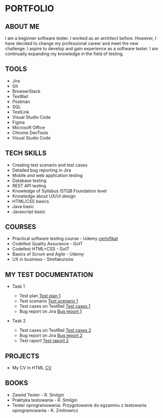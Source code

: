 # PORTFOLIO

## ABOUT ME

I am a beginner software tester. I worked as an architect before. However, I have decided to change my professional career and meet the new challenge. I aspire to develop and gain experience as a software tester. I am continually expanding my knowledge in the field of testing.

## TOOLS

* Jira
* Git
* BrowserStack
* TestRail            
* Postman
* SQL
* TestLink
* Visual Studio Code
* Figma
* Microsoft Office
* Chrome DevTools
* Visual Studio Code

## TECH SKILLS

* Creating test scenario and test cases
* Detailed bug reporting in Jira
* Mobile and web application testing
* Database testing
* REST API testing
* Knowledge of Syllabus ISTQB Foundation level
* Knowledge about UX/UI design
* HTML/CSS basics
* Java basic
* Javascript basic

## COURSES 

* Practical software testing course - Udemy [certyfikat](https://drive.google.com/file/d/1K8soO82AobrtG5feX1JElaL0xRQ_5c19/view?usp=sharing)
* Codefest Quality Assurance - GoIT
* Codefest HTML+CSS - GoIT
* Basics of Scrum and Agile - Udemy
* UX in  business - Strefakursów

## MY TEST DOCUMENTATION

* Task 1
  * Test plan [Test plan 1](https://drive.google.com/file/d/1BdgJjfic0DNZm4SuAR8QAFqrmhW5du4c/view?usp=sharing)
  * Test scenario [Test scenario 1](https://drive.google.com/file/d/1V0HEhAmKgA_yWwO85o8b1gu76hrvdN-q/view?usp=sharing)
  * Test cases on TestRail [Test cases 1](https://drive.google.com/file/d/17dMudKN2WFuGDpqDeOd7_jnGgXJDaakU/view?usp=sharing)
  * Bug report on Jira [Bug report 1](https://drive.google.com/file/d/1J6fyQLLCwSpQ2rKg_LZrR2uGplWjrSec/view?usp=sharing)

* Task 2
  * Test cases on TestRail [Test cases 2](https://drive.google.com/xxx)
  * Bug report on Jira [Bug report 2](https://drive.google.com/xxx)
  * Test raport [Test raport 2](https://drive.google.com/file/d/)
  
## PROJECTS

* My CV in HTML [CV](https://martawojcik.netlify.app)

## BOOKS

* Zawód Tester - R. Smilgin
* Praktyka testowania - R. Smilgin
* Tester oprogramowania. Przygotowanie do egzaminu z testowania oprogramowania - K. Zmitrowicz
